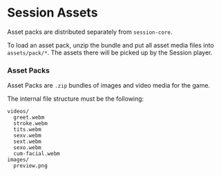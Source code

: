 # Session Assets

Asset packs are distributed separately from `session-core`.

To load an asset pack, unzip the bundle and put all asset media files into `assets/pack/*`. The assets there will be picked up by the Session player.

### Asset Packs

Asset Packs are `.zip` bundles of images and video media for the game.

The internal file structure must be the following:

```
videos/
  greet.webm
  stroke.webm
  tits.webm
  sexv.webm
  sext.webm
  sexo.webm
  cum-facial.webm
images/
  preview.png
```
